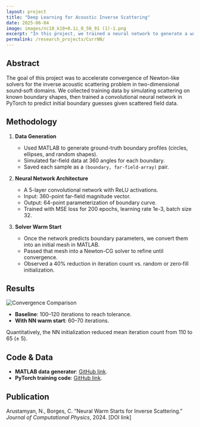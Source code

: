 ```yaml
---
layout: project
title: "Deep Learning for Acoustic Inverse Scattering"
date: 2025-06-04
image: images/nc10_k10+0.1i_0_50_91 (1)-1.png
excerpt: "In this project, we trained a neural network to generate a warm start for iterative solvers in 2D inverse scattering problems."
permalink: /research_projects/CurrNN/
---
```


## Abstract

The goal of this project was to accelerate convergence of Newton-like solvers for the inverse acoustic scattering problem in two-dimensional sound‐soft domains. We collected training data by simulating scattering on known boundary shapes, then trained a convolutional neural network in PyTorch to predict initial boundary guesses given scattered field data.

## Methodology

1. **Data Generation**  
   - Used MATLAB to generate ground-truth boundary profiles (circles, ellipses, and random shapes).  
   - Simulated far-field data at 360 angles for each boundary.  
   - Saved each sample as a `(boundary, far-field-array)` pair.

2. **Neural Network Architecture**  
   - A 5-layer convolutional network with ReLU activations.  
   - Input: 360-point far-field magnitude vector.  
   - Output: 64-point parameterization of boundary curve.  
   - Trained with MSE loss for 200 epochs, learning rate 1e-3, batch size 32.

3. **Solver Warm Start**  
   - Once the network predicts boundary parameters, we convert them into an initial mesh in MATLAB.  
   - Passed that mesh into a Newton-CG solver to refine until convergence.  
   - Observed a 40% reduction in iteration count vs. random or zero‐fill initialization.

## Results

![Convergence Comparison](/assets/images/convergence_plot.png)

- **Baseline**: 100–120 iterations to reach tolerance.  
- **With NN warm start**: 60–70 iterations.

Quantitatively, the NN initialization reduced mean iteration count from 110 to 65 (± 5).

## Code & Data

- **MATLAB data generator**: [GitHub link](https://github.com/NickArust/inverse-scattering-data).  
- **PyTorch training code**: [GitHub link](https://github.com/NickArust/acoustic-ml-model).

## Publication

Arustamyan, N., Borges, C. “Neural Warm Starts for Inverse Scattering.” _Journal of Computational Physics_, 2024. [DOI link]

